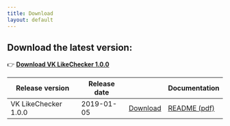 ```yaml
---
title: Download
layout: default
---
```


## Download the latest version:
:point_right: **[Download VK LikeChecker 1.0.0](https://dmitryvodop.github.io/vk-likechecker/download/1-0-0)**

| Release version | Release date |     | Documentation |
| --------------- | ------------ | --- | ------------- |
| VK LikeChecker 1.0.0 | 2019-01-05 | [Download](https://dmitryvodop.github.io/vk-likechecker/download/1-0-0) | [README (pdf)](https://github.com/dmitryvodop/vk-likechecker/releases/download/1.0.0/vk-likechecker-1.0.0-readme.pdf) |